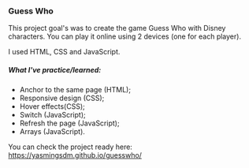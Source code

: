 ### Guess Who

This project goal's was to create the game Guess Who with Disney characters. 
You can play it online using 2 devices (one for each player).

I used HTML, CSS and JavaScript.

##### What I've practice/learned:
- Anchor to the same page (HTML);
- Responsive design (CSS);
- Hover effects(CSS);
- Switch (JavaScript);
- Refresh the page (JavaScript);
- Arrays (JavaScript).


You can check the project ready here: https://yasmingsdm.github.io/guesswho/
